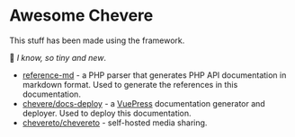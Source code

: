 # Awesome Chevere

This stuff has been made using the framework.

🐤 _I know, so tiny and new_.

* [reference-md](https://github.com/chevere/reference-md) - a PHP parser that generates PHP API documentation in markdown format. Used to generate the references in this documentation.
* [chevere/docs-deploy](https://github.com/chevere/docs-deploy) - a [VuePress](https://vuepress.vuejs.org) documentation generator and deployer. Used to deploy this documentation.
* [chevereto/chevereto](https://github.com/chevereto/chevereto) - self-hosted media sharing.
